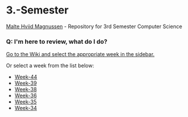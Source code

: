 # 3.-Semester
[Malte Hviid Magnussen](https://maltemagnussen.com) - Repository for 3rd Semester Computer Science

### Q: I'm here to review, what do I do? 

[Go to the Wiki and select the appropriate week in the sidebar.](https://github.com/MalteMagnussen/3.-Semester/wiki)

Or select a week from the list below:
* [Week-44](https://github.com/MalteMagnussen/3.-Semester/wiki/Week-44)
* [Week-39](https://github.com/MalteMagnussen/3.-Semester/wiki/Week-39)
* [Week-38](https://github.com/MalteMagnussen/3.-Semester/wiki/Week-38)
* [Week-36](https://github.com/MalteMagnussen/3.-Semester/wiki/Week-36)
* [Week-35](https://github.com/MalteMagnussen/3.-Semester/wiki/Week-35)
* [Week-34](https://github.com/MalteMagnussen/3.-Semester/wiki/Week-34)
